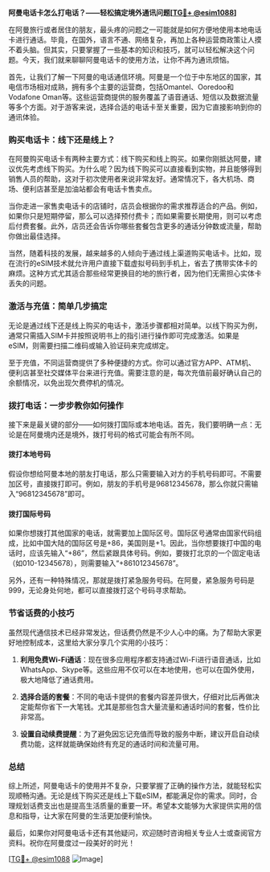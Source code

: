 **阿曼电话卡怎么打电话？——轻松搞定境外通讯问题[[TG💪+ @esim1088](https://t.me/s/esim1088)]**

在阿曼旅行或者居住的朋友，最头疼的问题之一可能就是如何方便地使用本地电话卡进行通话。毕竟，在国外，语言不通、网络复杂，再加上各种运营商政策让人摸不着头脑。但其实，只要掌握了一些基本的知识和技巧，就可以轻松解决这个问题。今天，我们就来聊聊阿曼电话卡的使用方法，让你不再为通讯烦恼。

首先，让我们了解一下阿曼的电话通信环境。阿曼是一个位于中东地区的国家，其电信市场相对成熟，拥有多个主要的运营商，包括Omantel、Ooredoo和Vodafone Oman等。这些运营商提供的服务覆盖了语音通话、短信以及数据流量等多个方面。对于游客来说，选择合适的电话卡至关重要，因为它直接影响到你的通讯体验。

### **购买电话卡：线下还是线上？**

在阿曼购买电话卡有两种主要方式：线下购买和线上购买。如果你刚抵达阿曼，建议优先考虑线下购买。为什么呢？因为线下购买可以直接看到实物，并且能够得到销售人员的帮助，这对于初次使用者来说非常友好。通常情况下，各大机场、商场、便利店甚至是加油站都会有电话卡售卖点。

当你走进一家售卖电话卡的店铺时，店员会根据你的需求推荐适合的产品。例如，如果你只是短期停留，那么可以选择预付费卡；而如果需要长期使用，则可以考虑后付费套餐。此外，店员还会告诉你哪些套餐包含更多的通话分钟数或流量，帮助你做出最佳选择。

当然，随着科技的发展，越来越多的人倾向于通过线上渠道购买电话卡。比如，现在流行的eSIM技术就允许用户直接下载虚拟号码到手机上，省去了携带实体卡的麻烦。这种方式尤其适合那些经常更换目的地的旅行者，因为他们无需担心实体卡丢失的问题。

### **激活与充值：简单几步搞定**

无论是通过线下还是线上购买的电话卡，激活步骤都相对简单。以线下购买为例，通常只需插入SIM卡并按照说明书上的指引进行操作即可完成激活。如果是eSIM，则需要扫描二维码或输入验证码来完成绑定。

至于充值，不同运营商提供了多种便捷的方式。你可以通过官方APP、ATM机、便利店甚至社交媒体平台来进行充值。需要注意的是，每次充值前最好确认自己的余额情况，以免出现欠费停机的情况。

### **拨打电话：一步步教你如何操作**

接下来是最关键的部分——如何拨打国际或本地电话。首先，我们要明确一点：无论是在阿曼境内还是境外，拨打号码的格式可能会有所不同。

#### **拨打本地号码**
假设你想给阿曼本地的朋友打电话，那么只需要输入对方的手机号码即可。不需要加区号，直接拨打即可。例如，朋友的手机号是96812345678，那么你就只需输入“96812345678”即可。

#### **拨打国际号码**
如果你想拨打其他国家的电话，就需要加上国际区号。国际区号通常由国家代码组成，比如中国大陆的国际区号是+86，美国则是+1。因此，当你想要拨打中国的电话时，应该先输入“+86”，然后紧跟具体号码。例如，要拨打北京的一个固定电话（如010-12345678），则需要输入“+861012345678”。

另外，还有一种特殊情况，那就是拨打紧急服务号码。在阿曼，紧急服务号码是999，无论身处何地，都可以直接拨打这个号码寻求帮助。

### **节省话费的小技巧**

虽然现代通信技术已经非常发达，但话费仍然是不少人心中的痛。为了帮助大家更好地控制成本，这里给大家分享几个实用的小技巧：

1. **利用免费Wi-Fi通话**：现在很多应用程序都支持通过Wi-Fi进行语音通话，比如WhatsApp、Skype等。这些应用不仅可以在本地使用，也可以在国外使用，极大地降低了通话费用。
   
2. **选择合适的套餐**：不同的电话卡提供的套餐内容差异很大，仔细对比后再做决定能帮你省下一大笔钱。尤其是那些包含大量流量和通话时间的套餐，性价比非常高。

3. **设置自动续费提醒**：为了避免因忘记充值而导致的服务中断，建议开启自动续费功能，这样就能确保始终有充足的通话时间和流量可用。

### **总结**

综上所述，阿曼电话卡的使用并不复杂，只要掌握了正确的操作方法，就能轻松实现顺畅沟通。无论是线下购买还是线上下载eSIM，都能满足你的需求。同时，合理规划话费支出也是提高生活质量的重要一环。希望本文能够为大家提供实用的信息和指导，让大家在阿曼的生活更加便利愉快。

最后，如果你对阿曼电话卡还有其他疑问，欢迎随时咨询相关专业人士或查阅官方资料。祝你在阿曼度过一段美好的时光！

[[TG💪+ @esim1088](https://t.me/s/esim1088) ![Image](https://i.postimg.cc/4NQfJmqS/Snipaste-2025-05-13-00-14-12.png)]